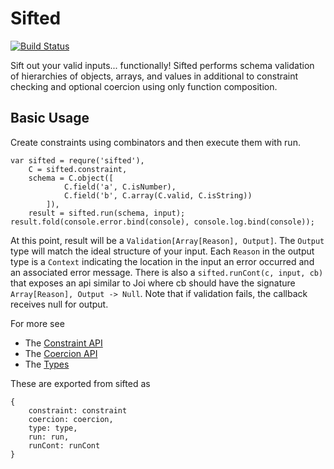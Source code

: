 # Sifted
[![Build Status](https://travis-ci.org/arzig/sifted.svg?branch=master)](https://travis-ci.org/arzig/sifted)

Sift out your valid inputs... functionally!
Sifted performs schema validation of hierarchies of objects, arrays, and values in additional to constraint checking and optional coercion using only function composition.

## Basic Usage

Create constraints using combinators and then execute them with run.

    var sifted = requre('sifted'),
        C = sifted.constraint,
        schema = C.object([
                C.field('a', C.isNumber),
                C.field('b', C.array(C.valid, C.isString))
            ]),
        result = sifted.run(schema, input);
    result.fold(console.error.bind(console), console.log.bind(console));

At this point, result will be a `Validation[Array[Reason], Output]`.
The `Output` type will match the ideal structure of your input.
Each `Reason` in the output type is a `Context` indicating the location in the input an error occurred and an associated error message.
There is also a `sifted.runCont(c, input, cb)` that exposes an api similar to Joi where cb should have the signature `Array[Reason], Output -> Null`.
Note that if validation fails, the callback receives null for output.

For more see
* The [Constraint API](doc/constraint.md)
* The [Coercion API](doc/constraint.md)
* The [Types](doc/types.md)

These are exported from sifted as

    {
        constraint: constraint
        coercion: coercion,
        type: type,
        run: run,
        runCont: runCont
    }
